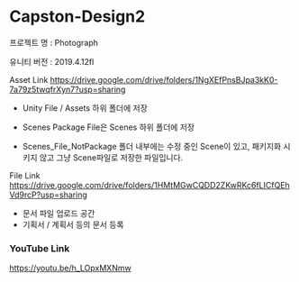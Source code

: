 # Capston-Design2

프로젝트 명 : Photograph

유니티 버전 : 2019.4.12fl

Asset Link
https://drive.google.com/drive/folders/1NgXEfPnsBJpa3kK0-7a79z5twqfrXyn7?usp=sharing
 - Unity File / Assets 하위 폴더에 저장
 * Scenes Package File은 Scenes 하위 폴더에 저장
 - Scenes_File_NotPackage 폴더 내부에는 수정 중인 Scene이 있고, 패키지화 시키지 않고 그냥 Scene파일로 저장한 파일입니다.

File Link
https://drive.google.com/drive/folders/1HMtMGwCQDD2ZKwRKc6fLICfQEhVd9rcP?usp=sharing
 - 문서 파일 업로드 공간
 - 기획서 / 계획서 등의 문서 등록


### YouTube Link
https://youtu.be/h_LOpxMXNmw
